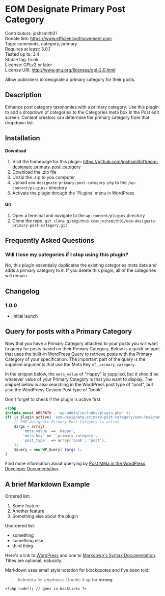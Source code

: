 # EOM Designate Primary Post Category #
Contributors: joshsmith01<br />
Donate link: https://www.efficiencyofmovement.com<br />
Tags: comments, category, primary<br />
Requires at least: 3.0.1<br />
Tested up to: 3.4<br />
Stable tag: trunk<br />
License: GPLv2 or later<br />
License URI: http://www.gnu.org/licenses/gpl-2.0.html<br />


Allow publishers to designate a primary category for their posts.
## Description ##

Enhance post category taxonomies with a primary category. Use this plugin to add a dropdown of categories to the
Categories meta box in the Post edit screen. Content creators can determine the primary category from that dropdown list.

## Installation ##

#### Download
1. Visit the homepage for this plugin: https://github.com/joshsmith01/eom-designate-primary-post-category
2. Download the .zip file
3. Unzip the .zip to you computer
4. Upload `eom-designate-primary-post-category.php` to the `/wp-content/plugins/` directory
5. Activate the plugin through the 'Plugins' menu in WordPress

#### Git
1. Open a terminal and navigate to the `wp-content/plugins` directory
2. Clone the repo: `git clone git@github.com:joshsmith01/eom-designate-primary-post-category.git`


## Frequently Asked Questions ##
### Will I lose my categories if I stop using this plugin? ###

No, this plugin essentially duplicates the existing categories meta data and adds a primary category to it.
If you delete this plugin, all of the categories will remain.

## Changelog ##

### 1.0.0 ###
* Initial launch


## Query for posts with a Primary Category ##

Now that you have a Primary Category attached to your posts you will want to query for posts based on their Primary Category. Below is a quick snippet that uses the built-in WordPress Query to retrieve posts with the Primary Category of your specification. The important part of the query is the supplied arguments that use the Meta Key of `_primary_category`.
 
In the snippet below, the `meta_value` of "Happy" is supplied, but it should be whatever value of your Primary Category is that you want to display. The snippet below is also searching in the WordPress post type of "post", but also the WordPress Custom Post type of "book".

Don't forget to check if the plugin is active first. 
```php
<?php
include_once( ABSPATH . 'wp-admin/includes/plugin.php' );
if( is_plugin_active( 'eom-designate-primary-post-category/eom-designate-primary-post-category.php' ) ) {
    // EOM designate Primary Post Category is active
    $args = array(
        'meta_value' => 'Happy',
        'meta_key' => '_primary_category',
        'post_type'  => array('book', 'post'),
    );
    $query = new WP_Query( $args );
}
```

Find more information about querying by [Post Meta in the WordPress Developer Documentation](https://developer.wordpress.org/reference/classes/wp_query/#custom-field-post-meta-parameters).

## A brief Markdown Example ##

Ordered list:

1. Some feature
1. Another feature
1. Something else about the plugin

Unordered list:

* something
* something else
* third thing

Here's a link to [WordPress](http://wordpress.org/ "Your favorite software") and one to [Markdown's Syntax Documentation][markdown syntax].
Titles are optional, naturally.

[markdown syntax]: http://daringfireball.net/projects/markdown/syntax
            "Markdown is what the parser uses to process much of the readme file"

Markdown uses email style notation for blockquotes and I've been told:
> Asterisks for *emphasis*. Double it up  for **strong**.

`<?php code(); // goes in backticks ?>`
